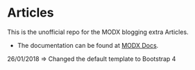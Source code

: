 # Articles

This is the unofficial repo for the MODX blogging extra Articles. 

 * The documentation can be found at [MODX Docs](http://rtfm.modx.com/extras/revo/articles).


26/01/2018 => Changed the default template to Bootstrap 4
